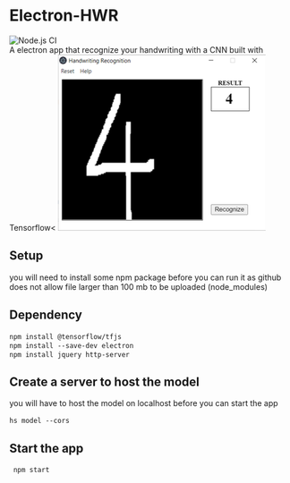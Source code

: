 # Electron-HWR
![Node.js CI](https://github.com/FortyIX/Electron-HWR/workflows/Node.js%20CI/badge.svg?branch=master)
</br>
A electron app that recognize your handwriting with a CNN built with Tensorflow<
![GitHub Logo](/assets/screenshot.png)



## Setup 
you will need to install some npm package before you can run it as github does not allow file larger than 100 mb to be uploaded (node_modules)

## Dependency
```
npm install @tensorflow/tfjs
npm install --save-dev electron
npm install jquery http-server

```

## Create a server to host the model 
you will have to host the model on localhost before you can start the app 
```
hs model --cors
```

## Start the app 
```
 npm start

```
